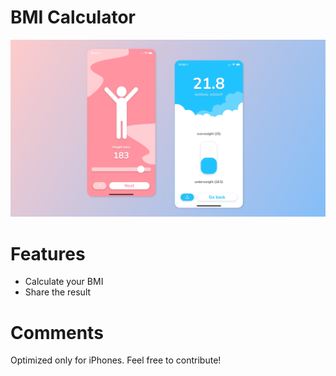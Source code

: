 # BMI Calculator

![](https://github.com/wojtekoziol/bmi_calculator/blob/master/screenshots/app-showcase.png)

# Features
- Calculate your BMI
- Share the result

# Comments
Optimized only for iPhones. Feel free to contribute!
